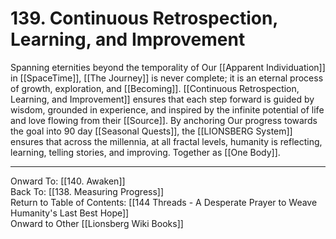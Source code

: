 # 139. Continuous Retrospection, Learning, and Improvement

Spanning eternities beyond the temporality of Our [[Apparent Individuation]] in [[SpaceTime]], [[The Journey]] is never complete; it is an eternal process of growth, exploration, and [[Becoming]]. [[Continuous Retrospection, Learning, and Improvement]] ensures that each step forward is guided by wisdom, grounded in experience, and inspired by the infinite potential of life and love flowing from their [[Source]]. By anchoring Our progress towards the goal into 90 day [[Seasonal Quests]], the [[LIONSBERG System]] ensures that across the millennia, at all fractal levels, humanity is reflecting, learning, telling stories, and improving. Together as [[One Body]]. 

____

Onward To: [[140. Awaken]]  
Back To: [[138. Measuring Progress]]  
Return to Table of Contents: [[144 Threads - A Desperate Prayer to Weave Humanity's Last Best Hope]]  
Onward to Other [[Lionsberg Wiki Books]]  